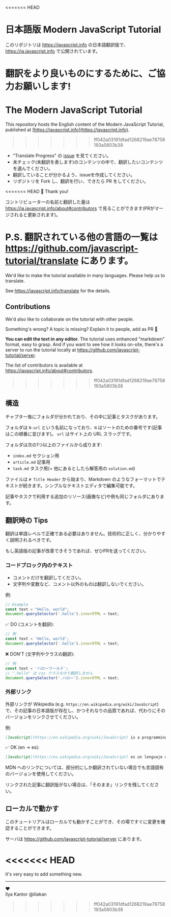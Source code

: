 <<<<<<< HEAD
# 日本語版 Modern JavaScript Tutorial

このリポジトリは <https://javascript.info> の日本語翻訳版で、<https://ja.javascript.info> で公開されています。

翻訳をより良いものにするために、ご協力お願いします!
=======
# The Modern JavaScript Tutorial

This repository hosts the English content of the Modern JavaScript Tutorial, published at [https://javascript.info](https://javascript.info).
>>>>>>> ff042a03191dfad1268219ae78758193a5803b38

- "Translate Progress" の [issue](https://github.com/javascript-tutorial/ja.javascript.info/issues) を見てください。
- 未チェック(未翻訳を表します)のコンテンツの中で、翻訳したいコンテンツを選んでください。
- 翻訳していることが分かるよう、issueを作成してください。
- リポジトリを Fork し、翻訳を行い、できたら PR をしてください。

<<<<<<< HEAD
🎉 Thank you!

コントリビューターの名前と翻訳した量は <https://ja.javascript.info/about#contributors> で見ることができます(PRがマージされると更新されます)。

P.S. 翻訳されている他の言語の一覧は <https://github.com/javascript-tutorial/translate> にあります。
=======
We'd like to make the tutorial available in many languages. Please help us to translate.

See <https://javascript.info/translate> for the details.

## Contributions

We'd also like to collaborate on the tutorial with other people.

Something's wrong? A topic is missing? Explain it to people, add as PR 👏

**You can edit the text in any editor.** The tutorial uses enhanced "markdown" format, easy to grasp. And if you want to see how it looks on-site, there's a server to run the tutorial locally at <https://github.com/javascript-tutorial/server>.  

The list of contributors is available at <https://javascript.info/about#contributors>.
>>>>>>> ff042a03191dfad1268219ae78758193a5803b38

## 構造

チャプター毎にフォルダが分かれており、その中に記事とタスクがあります。

フォルダは `N-url` という名前になっており、`N` はソートのための番号です(記事はこの順番に並びます)。 `url` はサイト上の URL スラッグです。

フォルダは次の1つ以上のファイルから成ります:

- `index.md` セクション用
- `article.md` 記事用
- `task.md` タスク用(+ 他にあるとしたら解答用の `solution.md`)

ファイルは `# Title Header` から始まり、Markdown のようなフォーマットでテキストが続きます。シンプルなテキストエディタで編集可能です。

記事やタスクで利用する追加のリソース(画像など)や例も同じフォルダにあります。

## 翻訳時の Tips

翻訳は単語レベルで正確である必要はありません。技術的に正しく、分かりやすく説明されるべきです。

もし英語版の記事が改善できそうであれば、ぜひPRを送ってください。

### コードブロック内のテキスト

- コメントだけを翻訳してください。
- 文字列や変数など、コメント以外のものは翻訳しないでください。


例:

```js
// Example
const text = "Hello, world";
document.querySelector('.hello').innerHTML = text;
```

✅ DO (コメントを翻訳):

```js
// 例
const text = 'Hello, world';
document.querySelector('.hello').innerHTML = text;
```

❌ DON'T (文字列やクラスの翻訳):

```js
// 例
const text = 'ハローワールド';
// ".hello" は css クラスなので翻訳しません
document.querySelector('.ハロー').innerHTML = text;
```

### 外部リンク

外部リンクが Wikipedia (e.g. `https://en.wikipedia.org/wiki/JavaScript`)で、その記事の日本語版が存在し、かつそれなりの品質であれば、代わりにそのバージョンをリンクさせてください。

例:

```md
[JavaScript](https://en.wikipedia.org/wiki/JavaScript) is a programming language.
```

✅ OK (en -> es):

```md
[JavaScript](https://es.wikipedia.org/wiki/JavaScript) es un lenguaje de programación.
```

MDN へのリンクについては、部分的にしか翻訳されていない場合でも言語固有のバージョンを使用してください。

リンクされた記事に翻訳版がない場合は、「そのまま」リンクを残してください。

## ローカルで動かす

このチュートリアルはローカルでも動かすことができ、その場ですぐに変更を確認することができます。

サーバは <https://github.com/javascript-tutorial/server> にあります。

<<<<<<< HEAD
=======
It's very easy to add something new.

---
♥  
Ilya Kantor @iliakan
>>>>>>> ff042a03191dfad1268219ae78758193a5803b38
